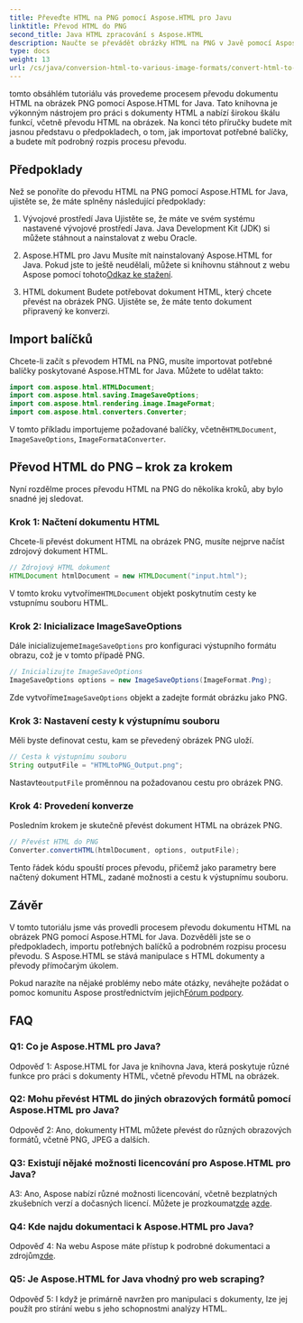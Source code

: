 ```yaml
---
title: Převeďte HTML na PNG pomocí Aspose.HTML pro Javu
linktitle: Převod HTML do PNG
second_title: Java HTML zpracování s Aspose.HTML
description: Naučte se převádět obrázky HTML na PNG v Javě pomocí Aspose.HTML. Komplexní průvodce s pokyny krok za krokem.
type: docs
weight: 13
url: /cs/java/conversion-html-to-various-image-formats/convert-html-to-png/
---
```

tomto obsáhlém tutoriálu vás provedeme procesem převodu dokumentu HTML na obrázek PNG pomocí Aspose.HTML for Java. Tato knihovna je výkonným nástrojem pro práci s dokumenty HTML a nabízí širokou škálu funkcí, včetně převodu HTML na obrázek. Na konci této příručky budete mít jasnou představu o předpokladech, o tom, jak importovat potřebné balíčky, a budete mít podrobný rozpis procesu převodu.

## Předpoklady

Než se ponoříte do převodu HTML na PNG pomocí Aspose.HTML for Java, ujistěte se, že máte splněny následující předpoklady:

1. Vývojové prostředí Java
Ujistěte se, že máte ve svém systému nastavené vývojové prostředí Java. Java Development Kit (JDK) si můžete stáhnout a nainstalovat z webu Oracle.

2. Aspose.HTML pro Javu
 Musíte mít nainstalovaný Aspose.HTML for Java. Pokud jste to ještě neudělali, můžete si knihovnu stáhnout z webu Aspose pomocí tohoto[Odkaz ke stažení](https://releases.aspose.com/html/java/).

3. HTML dokument
Budete potřebovat dokument HTML, který chcete převést na obrázek PNG. Ujistěte se, že máte tento dokument připravený ke konverzi.

## Import balíčků

Chcete-li začít s převodem HTML na PNG, musíte importovat potřebné balíčky poskytované Aspose.HTML for Java. Můžete to udělat takto:

```java
import com.aspose.html.HTMLDocument;
import com.aspose.html.saving.ImageSaveOptions;
import com.aspose.html.rendering.image.ImageFormat;
import com.aspose.html.converters.Converter;
```

 V tomto příkladu importujeme požadované balíčky, včetně`HTMLDocument`, `ImageSaveOptions`, `ImageFormat`a`Converter`.

## Převod HTML do PNG – krok za krokem

Nyní rozdělme proces převodu HTML na PNG do několika kroků, aby bylo snadné jej sledovat.

### Krok 1: Načtení dokumentu HTML

Chcete-li převést dokument HTML na obrázek PNG, musíte nejprve načíst zdrojový dokument HTML.

```java
// Zdrojový HTML dokument
HTMLDocument htmlDocument = new HTMLDocument("input.html");
```

 V tomto kroku vytvoříme`HTMLDocument` objekt poskytnutím cesty ke vstupnímu souboru HTML.

### Krok 2: Inicializace ImageSaveOptions

 Dále inicializujeme`ImageSaveOptions` pro konfiguraci výstupního formátu obrazu, což je v tomto případě PNG.

```java
// Inicializujte ImageSaveOptions
ImageSaveOptions options = new ImageSaveOptions(ImageFormat.Png);
```

 Zde vytvoříme`ImageSaveOptions` objekt a zadejte formát obrázku jako PNG.

### Krok 3: Nastavení cesty k výstupnímu souboru

Měli byste definovat cestu, kam se převedený obrázek PNG uloží.

```java
// Cesta k výstupnímu souboru
String outputFile = "HTMLtoPNG_Output.png";
```

 Nastavte`outputFile` proměnnou na požadovanou cestu pro obrázek PNG.

### Krok 4: Provedení konverze

Posledním krokem je skutečně převést dokument HTML na obrázek PNG.

```java
// Převést HTML do PNG
Converter.convertHTML(htmlDocument, options, outputFile);
```

Tento řádek kódu spouští proces převodu, přičemž jako parametry bere načtený dokument HTML, zadané možnosti a cestu k výstupnímu souboru.

## Závěr

V tomto tutoriálu jsme vás provedli procesem převodu dokumentu HTML na obrázek PNG pomocí Aspose.HTML for Java. Dozvěděli jste se o předpokladech, importu potřebných balíčků a podrobném rozpisu procesu převodu. S Aspose.HTML se stává manipulace s HTML dokumenty a převody přímočarým úkolem.

 Pokud narazíte na nějaké problémy nebo máte otázky, neváhejte požádat o pomoc komunitu Aspose prostřednictvím jejich[Fórum podpory](https://forum.aspose.com/).

## FAQ

### Q1: Co je Aspose.HTML pro Java?

Odpověď 1: Aspose.HTML for Java je knihovna Java, která poskytuje různé funkce pro práci s dokumenty HTML, včetně převodu HTML na obrázek.

### Q2: Mohu převést HTML do jiných obrazových formátů pomocí Aspose.HTML pro Java?

Odpověď 2: Ano, dokumenty HTML můžete převést do různých obrazových formátů, včetně PNG, JPEG a dalších.

### Q3: Existují nějaké možnosti licencování pro Aspose.HTML pro Java?

 A3: Ano, Aspose nabízí různé možnosti licencování, včetně bezplatných zkušebních verzí a dočasných licencí. Můžete je prozkoumat[zde](https://purchase.aspose.com/buy) a[zde](https://purchase.aspose.com/temporary-license/).

### Q4: Kde najdu dokumentaci k Aspose.HTML pro Java?

 Odpověď 4: Na webu Aspose máte přístup k podrobné dokumentaci a zdrojům[zde](https://reference.aspose.com/html/java/).

### Q5: Je Aspose.HTML for Java vhodný pro web scraping?

Odpověď 5: I když je primárně navržen pro manipulaci s dokumenty, lze jej použít pro stírání webu s jeho schopnostmi analýzy HTML.